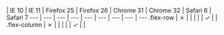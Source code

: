  | IE 10 | IE 11 | Firefox 25 | Firefox 26 | Chrome 31 | Chrome 32 | Safari 6 | Safari 7
--- | --- | --- | --- | --- | --- | --- | --- | ---
.flex-row | ✗ |  |  |  |  | ✓ |  | 
.flex-column | ✗ |  |  |  |  | ✓ |  | 
